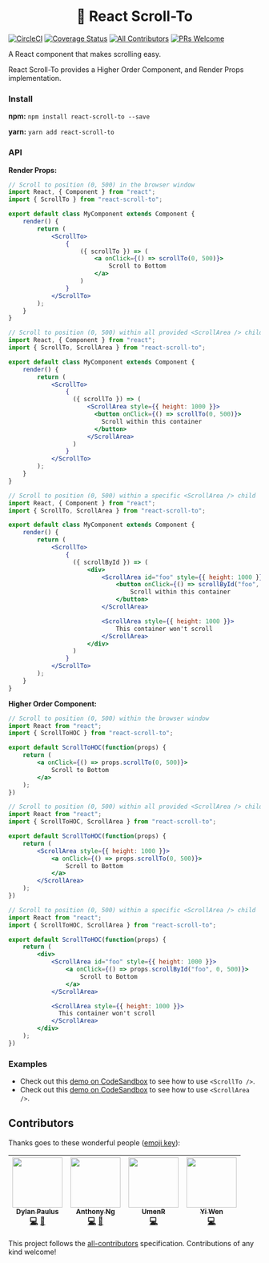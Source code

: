 <h1 align="center">
    👟 React Scroll-To
</h1>

[![CircleCI](https://circleci.com/gh/ganderzz/react-scroll-to/tree/master.svg?style=svg)](https://circleci.com/gh/ganderzz/react-scroll-to/tree/master)
[![Coverage Status](https://coveralls.io/repos/github/ganderzz/react-scroll-to/badge.svg?branch=feature%2Fcreate-circi-artifact)](https://coveralls.io/github/ganderzz/react-scroll-to?branch=feature%2Fcreate-circi-artifact)
[![All Contributors](https://img.shields.io/badge/all_contributors-4-orange.svg?style=flat-square)](#contributors)
[![PRs Welcome](https://img.shields.io/badge/PRs-welcome-brightgreen.svg?style=flat-square)](http://makeapullrequest.com) 


A React component that makes scrolling easy.

React Scroll-To provides a Higher Order Component, and Render Props implementation.

### Install

**npm:** `npm install react-scroll-to --save`

**yarn:** `yarn add react-scroll-to`


### API

**Render Props:**

```jsx
// Scroll to position (0, 500) in the browser window
import React, { Component } from "react";
import { ScrollTo } from "react-scroll-to";

export default class MyComponent extends Component {
    render() {
        return (
            <ScrollTo>
                {
                    ({ scrollTo }) => (
                        <a onClick={() => scrollTo(0, 500)}>
                            Scroll to Bottom
                        </a>
                    )
                }
            </ScrollTo>
        );
    }
}
```

```jsx
// Scroll to position (0, 500) within all provided <ScrollArea /> children
import React, { Component } from "react";
import { ScrollTo, ScrollArea } from "react-scroll-to";

export default class MyComponent extends Component {
    render() {
        return (
            <ScrollTo>
                {
                  ({ scrollTo }) => (
                      <ScrollArea style={{ height: 1000 }}>
                        <button onClick={() => scrollTo(0, 500)}>
                          Scroll within this container
                        </button>
                      </ScrollArea>
                  )
                }
            </ScrollTo>
        );
    }
}
```

```jsx
// Scroll to position (0, 500) within a specific <ScrollArea /> child
import React, { Component } from "react";
import { ScrollTo, ScrollArea } from "react-scroll-to";

export default class MyComponent extends Component {
    render() {
        return (
            <ScrollTo>
                {
                  ({ scrollById }) => (
                      <div>
                          <ScrollArea id="foo" style={{ height: 1000 }}>
                              <button onClick={() => scrollById("foo", 0, 500)}>
                                  Scroll within this container
                              </button>
                          </ScrollArea>

                          <ScrollArea style={{ height: 1000 }}>
                              This container won't scroll
                          </ScrollArea>
                      </div>
                  )
                }
            </ScrollTo>
        );
    }
}
```

**Higher Order Component:**

```jsx
// Scroll to position (0, 500) within the browser window
import React from "react";
import { ScrollToHOC } from "react-scroll-to";

export default ScrollToHOC(function(props) {
    return (
        <a onClick={() => props.scrollTo(0, 500)}>
            Scroll to Bottom
        </a>
    );
})
```

```jsx
// Scroll to position (0, 500) within all provided <ScrollArea /> children
import React from "react";
import { ScrollToHOC, ScrollArea } from "react-scroll-to";

export default ScrollToHOC(function(props) {
    return (
        <ScrollArea style={{ height: 1000 }}>
            <a onClick={() => props.scrollTo(0, 500)}>
                Scroll to Bottom
            </a>
        </ScrollArea>
    );
})
```

```jsx
// Scroll to position (0, 500) within a specific <ScrollArea /> child
import React from "react";
import { ScrollToHOC, ScrollArea } from "react-scroll-to";

export default ScrollToHOC(function(props) {
    return (
        <div>
            <ScrollArea id="foo" style={{ height: 1000 }}>
                <a onClick={() => props.scrollById("foo", 0, 500)}>
                    Scroll to Bottom
                </a>
            </ScrollArea>

            <ScrollArea style={{ height: 1000 }}>
              This container won't scroll
            </ScrollArea>
        </div>
    );
})
```

### Examples
* Check out this [demo on CodeSandbox](https://codesandbox.io/s/yqlj0yjr41) to see how to use `<ScrollTo />`.
* Check out this [demo on CodeSandbox](https://codesandbox.io/s/5wm7qolrmp) to see how to use `<ScrollArea />`.

## Contributors

Thanks goes to these wonderful people ([emoji key](https://github.com/kentcdodds/all-contributors#emoji-key)):

<!-- ALL-CONTRIBUTORS-LIST:START - Do not remove or modify this section -->
| [<img src="https://avatars3.githubusercontent.com/u/5566054?v=4" width="100px;"/><br /><sub><b>Dylan Paulus</b></sub>](http://www.dylanpaulus.com)<br />[💻](https://github.com/ganderzz/react-scroll-to/commits?author=ganderzz "Code") [📖](https://github.com/ganderzz/react-scroll-to/commits?author=ganderzz "Documentation") | [<img src="https://avatars1.githubusercontent.com/u/14035529?v=4" width="100px;"/><br /><sub><b>Anthony Ng</b></sub>](http://anthonyng.me)<br />[💻](https://github.com/ganderzz/react-scroll-to/commits?author=newyork-anthonyng "Code") [📖](https://github.com/ganderzz/react-scroll-to/commits?author=newyork-anthonyng "Documentation") | [<img src="https://avatars1.githubusercontent.com/u/17663679?v=4" width="100px;"/><br /><sub><b>UmenR</b></sub>](https://github.com/UmenR)<br />[💻](https://github.com/ganderzz/react-scroll-to/commits?author=UmenR "Code") | [<img src="https://avatars2.githubusercontent.com/u/22895?v=4" width="100px;"/><br /><sub><b>Yi Wen</b></sub>](https://github.com/ywen)<br />[💻](https://github.com/ganderzz/react-scroll-to/commits?author=ywen "Code") |
| :---: | :---: | :---: | :---: |
<!-- ALL-CONTRIBUTORS-LIST:END -->

This project follows the [all-contributors](https://github.com/kentcdodds/all-contributors) specification. Contributions of any kind welcome!